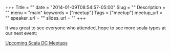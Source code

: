 +++
Title = ""
date = "2014-01-09T08:54:57-05:00"
Slug = ""
Description = ""
menu = "main"
keywords = ["meetup"]
Tags = ["meetup"]
meetup_url = ""
speaker_url = ""
slides_url = ""
+++



It was great to see everyone who attended, hope to see more scala types at our
next event:

[Upcoming Scala DC Meetups](https://www.meetup.com/dc-scala/)


